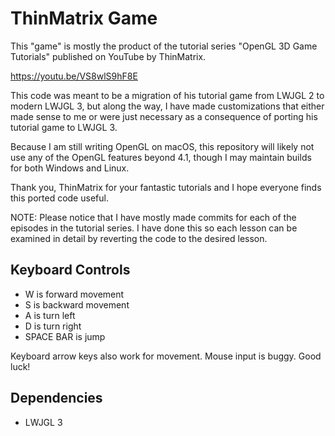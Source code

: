 # ThinMatrix Game

This "game" is mostly the product of the tutorial series "OpenGL 3D Game Tutorials" published on YouTube by ThinMatrix.

https://youtu.be/VS8wlS9hF8E

This code was meant to be a migration of his tutorial game from LWJGL 2 to modern LWJGL 3, but along the way, I have made customizations that either made sense to me or were just necessary as a consequence of porting his tutorial game to LWJGL 3.

Because I am still writing OpenGL on macOS, this repository will likely not use any of the OpenGL features beyond 4.1, though I may maintain builds for both Windows and Linux.

Thank you, ThinMatrix for your fantastic tutorials and I hope everyone finds this ported code useful.

NOTE: Please notice that I have mostly made commits for each of the episodes in the tutorial series. I have done this so each lesson can be examined in detail by reverting the code to the desired lesson.

## Keyboard Controls
* W is forward movement
* S is backward movement
* A is turn left
* D is turn right
* SPACE BAR is jump

Keyboard arrow keys also work for movement. Mouse input is buggy. Good luck!

## Dependencies
 * LWJGL 3
 